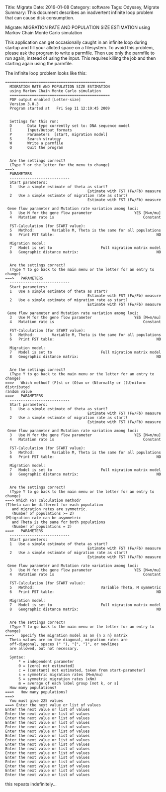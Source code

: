 Title: Migrate
Date: 2016-01-08
Category: software
Tags: Odyssey, Migrate
Summary: This document describes an inadvertent infinite loop problem that can cause disk consumption.

Migrate: MIGRATION RATE AND POPULATION SIZE ESTIMATION using Markov Chain Monte Carlo simulation

This application can get occasionally caught in an infinite loop during startup and fill your alloted space on a filesystem.  To avoid this problem, please ask the program to write a parmfile.  Then use only the parmfile to run again, instead of using the input.  This requires killing the job and then starting again using the parmfile.

The infinite loop problem looks like this:

    =============================================
      MIGRATION RATE AND POPULATION SIZE ESTIMATION
      using Markov Chain Monte Carlo simulation
      =============================================
      PDF output enabled [Letter-size]
      Version 3.0.3
      Program started at   Fri Sep 11 12:19:45 2009
    
    
      Settings for this run:
      D       Data type currently set to: DNA sequence model
      I       Input/Output formats
      P       Parameters  [start, migration model]
      S       Search strategy
      W       Write a parmfile
      Q       Quit the program
    
    
      Are the settings correct?
      (Type Y or the letter for the menu to change)
    ===>
      PARAMETERS
      ---------------------------
      Start parameters:
      1   Use a simple estimate of theta as start?
                                         Estimate with FST (Fw/Fb) measure
      2   Use a simple estimate of migration rate as start?
                                         Estimate with FST (Fw/Fb) measure
    
     Gene flow parameter and Mutation rate variation among loci:
      3   Use M for the gene flow parameter                   YES [M=m/mu]
      4   Mutation rate is                                        Constant
    
      FST-Calculation (for START value):
      5   Method:        Variable M, Theta is the same for all populations
      6   Print FST table:                                              NO
    
      Migration model:
      7   Model is set to                      Full migration matrix model
      8   Geographic distance matrix:                                   NO
    
    
      Are the settings correct?
      (Type Y to go back to the main menu or the letter for an entry to change)
    ===>   PARAMETERS
      ---------------------------
      Start parameters:
      1   Use a simple estimate of theta as start?
                                         Estimate with FST (Fw/Fb) measure
      2   Use a simple estimate of migration rate as start?
                                         Estimate with FST (Fw/Fb) measure
    
     Gene flow parameter and Mutation rate variation among loci:
      3   Use M for the gene flow parameter                   YES [M=m/mu]
      4   Mutation rate is                                        Constant
    
      FST-Calculation (for START value):
      5   Method:        Variable M, Theta is the same for all populations
      6   Print FST table:                                              NO
    
      Migration model:
      7   Model is set to                      Full migration matrix model
      8   Geographic distance matrix:                                   NO
    
    
      Are the settings correct?
      (Type Y to go back to the main menu or the letter for an entry to change)
    ===>   Which method? (F)st or (O)wn or (N)ormally or ((U)niform distributed
    random value
    ===>   PARAMETERS
      ---------------------------
      Start parameters:
      1   Use a simple estimate of theta as start?
                                         Estimate with FST (Fw/Fb) measure
      2   Use a simple estimate of migration rate as start?
                                         Estimate with FST (Fw/Fb) measure
    
     Gene flow parameter and Mutation rate variation among loci:
      3   Use M for the gene flow parameter                   YES [M=m/mu]
      4   Mutation rate is                                        Constant
    
      FST-Calculation (for START value):
      5   Method:        Variable M, Theta is the same for all populations
      6   Print FST table:                                              NO
    
      Migration model:
      7   Model is set to                      Full migration matrix model
      8   Geographic distance matrix:                                   NO
    
    
      Are the settings correct?
      (Type Y to go back to the main menu or the letter for an entry to change)
    ===> Which FST calculation method?
    (T)heta can be different for each population
       and migration rates are symmetric.
       (Number of populations >= 2)
    (M)igration rate can be asymmetric
       and Theta is the same for both populations
       (Number of populations = 2)
    ===>   PARAMETERS
      ---------------------------
      Start parameters:
      1   Use a simple estimate of theta as start?
                                         Estimate with FST (Fw/Fb) measure
      2   Use a simple estimate of migration rate as start?
                                         Estimate with FST (Fw/Fb) measure
    
     Gene flow parameter and Mutation rate variation among loci:
      3   Use M for the gene flow parameter                   YES [M=m/mu]
      4   Mutation rate is                                        Constant
    
      FST-Calculation (for START value):
      5   Method:                              Variable Theta, M symmetric
      6   Print FST table:                                              NO
    
      Migration model:
      7   Model is set to                      Full migration matrix model
      8   Geographic distance matrix:                                   NO
    
    
      Are the settings correct?
      (Type Y to go back to the main menu or the letter for an entry to change)
    ===>   Specify the migration model as an {n x n} matrix
      Theta values are on the diagonal, migration rates are
      off-diagonal, spaces (" "), "{", "}", or newlines
      are allowed, but not necessary.
    
      Syntax:
          * = independent parameter
          0 = (zero) not estimated]
          c = (constant) not estimated, taken from start-parameter]
          s = symmetric migration rates (M=m/mu)
          S = symmetric migration rates (xNm)
          m = average of each label group [not k, or s]
      How many populations?
    ===>   How many populations?
    ===>
      You must give 225 values
    ===> Enter the next value or list of values
    Enter the next value or list of values
    Enter the next value or list of values
    Enter the next value or list of values
    Enter the next value or list of values
    Enter the next value or list of values
    Enter the next value or list of values
    Enter the next value or list of values
    Enter the next value or list of values
    Enter the next value or list of values
    Enter the next value or list of values
    Enter the next value or list of values
    Enter the next value or list of values
    Enter the next value or list of values
    Enter the next value or list of values
    Enter the next value or list of values
    Enter the next value or list of values

this repeats indefinitely...

